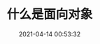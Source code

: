 ---
title: 什么是面向对象
date: 2021-04-14 00:53:32
permalink: /pages/e74409/
categories:
  - 基础|博文
  - javascript基础
  - 面向对象
tags:
  -
---